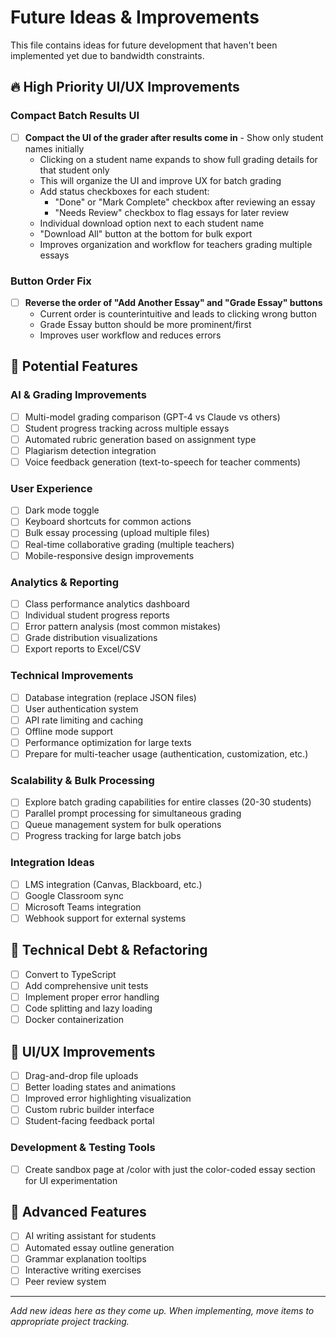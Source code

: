 # Future Ideas & Improvements

This file contains ideas for future development that haven't been implemented yet due to bandwidth constraints.

## 🔥 High Priority UI/UX Improvements

### Compact Batch Results UI
- [ ] **Compact the UI of the grader after results come in** - Show only student names initially
  - Clicking on a student name expands to show full grading details for that student only
  - This will organize the UI and improve UX for batch grading
  - Add status checkboxes for each student:
    - "Done" or "Mark Complete" checkbox after reviewing an essay
    - "Needs Review" checkbox to flag essays for later review
  - Individual download option next to each student name
  - "Download All" button at the bottom for bulk export
  - Improves organization and workflow for teachers grading multiple essays

### Button Order Fix
- [ ] **Reverse the order of "Add Another Essay" and "Grade Essay" buttons**
  - Current order is counterintuitive and leads to clicking wrong button
  - Grade Essay button should be more prominent/first
  - Improves user workflow and reduces errors

## 🚀 Potential Features

### AI & Grading Improvements
- [ ] Multi-model grading comparison (GPT-4 vs Claude vs others)
- [ ] Student progress tracking across multiple essays
- [ ] Automated rubric generation based on assignment type
- [ ] Plagiarism detection integration
- [ ] Voice feedback generation (text-to-speech for teacher comments)

### User Experience
- [ ] Dark mode toggle
- [ ] Keyboard shortcuts for common actions
- [ ] Bulk essay processing (upload multiple files)
- [ ] Real-time collaborative grading (multiple teachers)
- [ ] Mobile-responsive design improvements

### Analytics & Reporting
- [ ] Class performance analytics dashboard
- [ ] Individual student progress reports
- [ ] Error pattern analysis (most common mistakes)
- [ ] Grade distribution visualizations
- [ ] Export reports to Excel/CSV

### Technical Improvements
- [ ] Database integration (replace JSON files)
- [ ] User authentication system
- [ ] API rate limiting and caching
- [ ] Offline mode support
- [ ] Performance optimization for large texts
- [ ] Prepare for multi-teacher usage (authentication, customization, etc.)

### Scalability & Bulk Processing
- [ ] Explore batch grading capabilities for entire classes (20-30 students)
- [ ] Parallel prompt processing for simultaneous grading
- [ ] Queue management system for bulk operations
- [ ] Progress tracking for large batch jobs

### Integration Ideas
- [ ] LMS integration (Canvas, Blackboard, etc.)
- [ ] Google Classroom sync
- [ ] Microsoft Teams integration
- [ ] Webhook support for external systems

## 🔧 Technical Debt & Refactoring
- [ ] Convert to TypeScript
- [ ] Add comprehensive unit tests
- [ ] Implement proper error handling
- [ ] Code splitting and lazy loading
- [ ] Docker containerization

## 🎨 UI/UX Improvements
- [ ] Drag-and-drop file uploads
- [ ] Better loading states and animations
- [ ] Improved error highlighting visualization
- [ ] Custom rubric builder interface
- [ ] Student-facing feedback portal

### Development & Testing Tools
- [ ] Create sandbox page at /color with just the color-coded essay section for UI experimentation

## 🌟 Advanced Features
- [ ] AI writing assistant for students
- [ ] Automated essay outline generation
- [ ] Grammar explanation tooltips
- [ ] Interactive writing exercises
- [ ] Peer review system

---

*Add new ideas here as they come up. When implementing, move items to appropriate project tracking.*